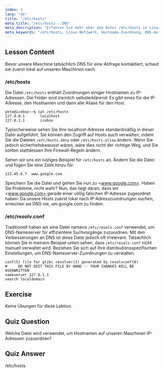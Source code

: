 ```yaml
---
index: 4
lang: "de"
title: "/etc/hosts"
meta_title: "/etc/hosts - DNS"
meta_description: "Erfahren Sie mehr über die Datei /etc/hosts in Linux, wie sie Hostnamen IP-Adressen zuordnet und welche Rolle sie bei der DNS-Auflösung spielt. Verstehen Sie die grundlegende Netzwerkkonfiguration."
meta_keywords: "/etc/hosts, Linux-Netzwerk, Hostname-Zuordnung, DNS-Auflösung, Linux-Tutorial, Anfängerleitfaden"
---
```


## Lesson Content

Bevor unsere Maschine tatsächlich DNS für eine Abfrage kontaktiert, schaut sie zuerst lokal auf unseren Maschinen nach.

### /etc/hosts

Die Datei `/etc/hosts` enthält Zuordnungen einiger Hostnamen zu IP-Adressen. Die Felder sind ziemlich selbsterklärend: Es gibt eines für die IP-Adresse, den Hostnamen und dann alle Aliase für den Host.

```plaintext
pete@icebox:~$ cat /etc/hosts
127.0.0.1       localhost
127.0.1.1       icebox
```

Typischerweise sehen Sie Ihre localhost-Adresse standardmäßig in dieser Datei aufgeführt. Sie können den Zugriff auf Hosts auch verwalten, indem Sie die Dateien `/etc/hosts.deny` oder `/etc/hosts.allow` ändern. Wenn Sie jedoch sicherheitsbewusst wären, wäre dies nicht der richtige Weg, und Sie sollten stattdessen Ihre Firewall-Regeln ändern.

Sehen wir uns ein lustiges Beispiel für `/etc/hosts` an. Ändern Sie die Datei und fügen Sie eine Zeile hinzu für:

```plaintext
123.45.6.7  www.google.com
```

Speichern Sie die Datei und gehen Sie nun zu <www.google.com>. Haben Sie Probleme, nicht wahr? Nun, das liegt daran, dass wir <www.google.com> gerade einer völlig falschen IP-Adresse zugeordnet haben. Da unsere Hosts zuerst lokal nach IP-Adresszuordnungen suchen, erreichen sie DNS nie, um google.com zu finden.

### /etc/resolv.conf

Traditionell haben wir eine Datei namens `/etc/resolv.conf` verwendet, um DNS-Nameserver für effizientere Suchvorgänge zuzuordnen. Mit den Verbesserungen an DNS ist diese Datei jedoch oft irrelevant. Tatsächlich können Sie in meinem Beispiel unten sehen, dass `/etc/resolv.conf` nicht manuell verwaltet wird. Beziehen Sie sich auf Ihre distributionsspezifischen Einstellungen, um DNS-Nameserver-Zuordnungen zu verwalten.

```plaintext
conf(5) file for glibc resolver(3) generated by resolvconf(8)
#     DO NOT EDIT THIS FILE BY HAND -- YOUR CHANGES WILL BE OVERWRITTEN
nameserver 127.0.1.1
search localdomain
```

## Exercise

Keine Übungen für diese Lektion.

## Quiz Question

Welche Datei wird verwendet, um Hostnamen auf unseren Maschinen IP-Adressen zuzuordnen?

## Quiz Answer

/etc/hosts
